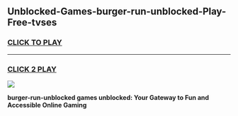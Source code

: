 
## Unblocked-Games-burger-run-unblocked-Play-Free-tvses
<h3>
<a href="https://premium76.site?title=burger-run-unblocked&ref=12A">CLICK TO PLAY</a></h3>
<hr>

<h3>
<a href="https://premium76.site?title=burger-run-unblocked&ref=12A">CLICK 2 PLAY</a>
  
</h3>

<a href="https://premium76.site?title=burger-run-unblocked&ref=12A"><img src="https://clearcache.store/games.png"></a>


**burger-run-unblocked games unblocked: Your Gateway to Fun and Accessible Online Gaming**
